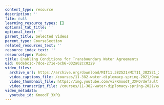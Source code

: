 ```yaml
---
content_type: resource
description: ''
file: null
learning_resource_types: []
optional_tab_title: ''
optional_text: ''
parent_title: Selected Videos
parent_type: CourseSection
related_resources_text: ''
resource_index_text: ''
resourcetype: Video
title: Enabling Conditions for Transboundary Water Agreements
uid: 00debc1c-7dce-271e-6cb6-032a02cc0229
video_files:
  archive_url: https://archive.org/download/MIT11.382S21/MIT11_382S21_2-transboundary_water_300k.mp4
  video_captions_file: /courses/11-382-water-diplomacy-spring-2021/9eac0e9fab965f23ac34d2b0e1c36325_KmoodT_3XPQ.vtt
  video_thumbnail_file: https://img.youtube.com/vi/KmoodT_3XPQ/default.jpg
  video_transcript_file: /courses/11-382-water-diplomacy-spring-2021/cacb830723acf3939273106c04373d26_KmoodT_3XPQ.pdf
video_metadata:
  youtube_id: KmoodT_3XPQ
---
```

